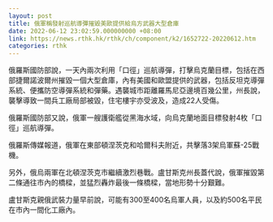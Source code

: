 ```yaml
---
layout: post
title: 俄軍稱發射巡航導彈摧毀美歐提供給烏方武器大型倉庫
date: 2022-06-12 23:02:59.000000000 +08:00
link: https://news.rthk.hk/rthk/ch/component/k2/1652722-20220612.htm
categories: rthk
---
```


俄羅斯國防部說，一天內兩次利用「口徑」巡航導彈，打擊烏克蘭目標，包括在西部捷爾諾波爾州摧毀一個大型倉庫，內有美國和歐盟提供的武器，包括反坦克導彈系統、便攜防空導彈系統和彈藥。遇襲城市距離羅馬尼亞邊境百幾公里，州長說，襲擊導致一間兵工廠局部被毀，住宅樓宇亦受波及，造成22人受傷。

俄羅斯國防部又說，俄軍一艘護衛艦從黑海水域，向烏克蘭地面目標發射4枚「口徑」巡航導彈。

俄羅斯傳媒報道，俄軍在東部頓涅茨克和哈爾科夫附近，共擊落3架烏軍蘇-25戰機。

另外，俄烏兩軍在北頓涅茨克市繼續激烈巷戰。盧甘斯克州長蓋代說，俄軍摧毀第二條通往市內的橋樑，並猛烈轟炸最後一條橋樑，當地形勢十分艱難。

盧甘斯克親俄武裝力量早前說，可能有300至400名烏軍人員，以及約500名平民在市內一間化工廠內。
